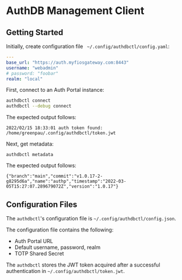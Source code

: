 # AuthDB Management Client

## Getting Started

Initially, create configuration file ` ~/.config/authdbctl/config.yaml`:

```yaml
---
base_url: "https://auth.myfiosgateway.com:8443"
username: "webadmin"
# password: "foobar"
realm: "local"
```

First, connect to an Auth Portal instance:

```bash
authdbctl connect
authdbctl --debug connect
```

The expected output follows:

```
2022/02/15 18:33:01 auth token found: /home/greenpau/.config/authdbctl/token.jwt
```

Next, get metadata:

```
authdbctl metadata
```

The expected output follows:

```
{"branch":"main","commit":"v1.0.17-2-g8295d6a","name":"authp","timestamp":"2022-03-05T15:27:07.289679072Z","version":"1.0.17"}
```

## Configuration Files

The `authdbctl`'s configuration file is `~/.config/authdbctl/config.json`.

The configuration file contains the following:

* Auth Portal URL
* Default username, password, realm
* TOTP Shared Secret

The `authdbctl` stores the JWT token acquired after a successful authentication
in `~/.config/authdbctl/token.jwt`.


